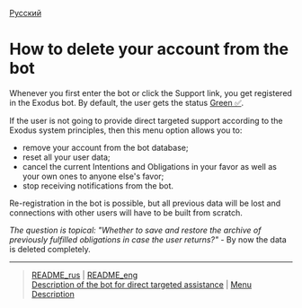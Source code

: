 [Русский](../../documents/actions/delete_from_bot.md)
# How to delete your account from the bot

Whenever you first enter the bot or click the Support link, you get registered in the Exodus bot.
By default, the user gets the status [Green ✅](../statuses/green.md).

If the user is not going to provide direct targeted support according to the Exodus system principles, then this menu option allows you to:
- remove your account from the bot database;
- reset all your user data;
- cancel the current Intentions and Obligations in your favor as well as your own ones to anyone else's favor;
- stop receiving notifications from the bot.

Re-registration in the bot is possible, but all previous data will be lost and connections with other users will have to be built from scratch.

_The question is topical: "Whether to save and restore the archive of previously fulfilled obligations in case the user returns?"_ - By now the data is deleted completely.

---
> [README_rus](../../README.md)  |  [README_eng](../../README_eng.md)     
> [Description of the bot for direct targeted assistance](../../documents_eng/index.md)   | [Menu Description](../faq/menu.md)

